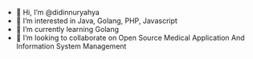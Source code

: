 - 👋 Hi, I’m @didinnuryahya
- 👀 I’m interested in Java, Golang, PHP, Javascript
- 🌱 I’m currently learning Golang 
- 💞️ I’m looking to collaborate on Open Source Medical Application And Information System Management

<!---
didinnuryahya/didinnuryahya is a ✨ special ✨ repository because its `README.md` (this file) appears on your GitHub profile.
You can click the Preview link to take a look at your changes.
--->

